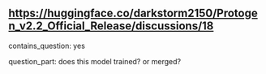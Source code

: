 ## https://huggingface.co/darkstorm2150/Protogen_v2.2_Official_Release/discussions/18

contains_question: yes

question_part: does this model trained? or merged?